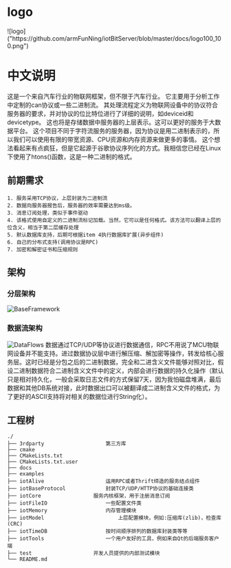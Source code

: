 # logo
<div align=center/>![logo]("https://github.com/armFunNing/iotBitServer/blob/master/docs/logo100_100.png")</div>

# 中文说明
   这是一个来自汽车行业的物联网框架，但不限于汽车行业。
   它主要用于分析工作中定制的can协议或一些二进制流。
   其处理流程定义为物联网设备中的协议符合服务器的要求，并对协议的位比特位进行了详细的说明，如deviceid和devicetype。
   这也将是存储数据中服务器的上层表示。这可以更好的服务于大数据平台。
   这个项目不同于字符流服务的服务器，因为协议是用二进制表示的，所以我们可以使用有限的带宽资源、CPU资源和内存资源来做更多的事情。
   这个想法看起来有点疯狂，但是它起源于谷歌协议序列化的方式。我相信您已经在Linux下使用了htons()函数，这是一种二进制的格式。
   
## 前期需求
	1. 服务采用TCP协议，上层封装为二进制流
	2. 数据向服务器报告后，服务器的效率需要达到ms级。
	3. 消息订阅处理，类似于事件驱动
	4. 该格式使用自定义的二进制流标记加载。当然，它可以是任何格式。该方法可以翻译上层的位含义，相当于第二层缓存处理
	5. 默认数据库支持，后期可根据item 4执行数据库扩展(异步组件)
	6. 自己的分布式支持(调用协议是RPC)
	7. 加密和解密证书和压缩规则
   
## 架构
### 分层架构
   ![BaseFramework](https://github.com/armFunNing/iotBitServer/blob/master/docs/BaseFramework.png)
   
### 数据流架构
   ![DataFlows](https://github.com/armFunNing/iotBitServer/blob/master/docs/DataFlows.png)
   数据通过TCP/UDP等协议进行数据通信，RPC不用说了MCU物联网设备并不能支持。进过数据协议层中进行解压缩、解加密等操作，转发给核心服务层。这时已经是分包之后的二进制数据，完全和二进含义文件能够对照对比，假设二进制数据符合二进制含义文件中的定义，内部会进行数据的持久化操作（默认只是相对持久化，一般会采取日志文件的方式保留7天，因为我怕磁盘堆满，最后数据和其他DB系统对接，此时数据出口可以被翻译成二进制含义文件的格式，为了更好的ASCII支持将对相关的数据位进行String化）。
   
 ## 工程树
	./
	├── 3rdparty					第三方库
	├── cmake
	├── CMakeLists.txt
	├── CMakeLists.txt.user
	├── docs
	├── examples
	├── iotAlive					运用RPC或者Thrift缔造的服务结点组件
	├── iotBaseProtocol				封装TCP/UDP/HTTP协议的基础连接类
	├── iotCore					服务内核框架，用于注册消息订阅
	├── iotFileIO					一些配置文件类
	├── iotMemory					内存管理模块
	├── iotModel				    	上层配置模块，例如:压缩库(zlib)，检查库(CRC)
	├── iotTimeDB					按时间顺序排列的数据库封装类等等
	├── iotTools					一个用户友好的工具，例如来自Qt的后端服务客户端
	├── test					开发人员提供的内部测试模块
	└── README.md
